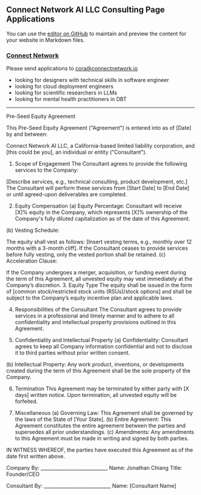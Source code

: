 ## Connect Network AI LLC Consulting Page Applications  

You can use the [editor on GitHub](https://github.com/JonathanChiang/jonathanchiang.github.io/edit/master/index.md) to maintain and preview the content for your website in Markdown files.


### [Connect Network](https.connectnetwork.io)

Please send applications to cora@connectnetwork.io 

- looking for designers with technical skills in software engineer 
- looking for cloud deployment engineers
- looking for scientific researchers in LLMs
- looking for mental health practitioners in DBT
  

---------------------------------------------------------

Pre-Seed Equity Agreement

This Pre-Seed Equity Agreement ("Agreement") is entered into as of [Date] by and between:

Connect Network AI LLC, a California-based limited liability corporation, and
[this could be you], an individual or entity ("Consultant").
1. Scope of Engagement
The Consultant agrees to provide the following services to the Company:

[Describe services, e.g., technical consulting, product development, etc.]
The Consultant will perform these services from [Start Date] to [End Date] or until agreed-upon deliverables are completed.

2. Equity Compensation
(a) Equity Percentage: Consultant will receive [X]% equity in the Company, which represents [X]% ownership of the Company's fully diluted capitalization as of the date of this Agreement.

(b) Vesting Schedule:

The equity shall vest as follows:
[Insert vesting terms, e.g., monthly over 12 months with a 3-month cliff].
If the Consultant ceases to provide services before fully vesting, only the vested portion shall be retained.
(c) Acceleration Clause:

If the Company undergoes a merger, acquisition, or funding event during the term of this Agreement, all unvested equity may vest immediately at the Company’s discretion.
3. Equity Type
The equity shall be issued in the form of [common stock/restricted stock units (RSUs)/stock options] and shall be subject to the Company’s equity incentive plan and applicable laws.

4. Responsibilities of the Consultant
The Consultant agrees to provide services in a professional and timely manner and to adhere to all confidentiality and intellectual property provisions outlined in this Agreement.

5. Confidentiality and Intellectual Property
(a) Confidentiality: Consultant agrees to keep all Company information confidential and not to disclose it to third parties without prior written consent.

(b) Intellectual Property: Any work product, inventions, or developments created during the term of this Agreement shall be the sole property of the Company.

6. Termination
This Agreement may be terminated by either party with [X days] written notice. Upon termination, all unvested equity will be forfeited.

7. Miscellaneous
(a) Governing Law: This Agreement shall be governed by the laws of the State of [Your State].
(b) Entire Agreement: This Agreement constitutes the entire agreement between the parties and supersedes all prior understandings.
(c) Amendments: Any amendments to this Agreement must be made in writing and signed by both parties.

IN WITNESS WHEREOF, the parties have executed this Agreement as of the date first written above.

Company
By: ____________________________
Name: Jonathan Chiang 
Title: Founder/CEO

Consultant
By: ____________________________
Name: [Consultant Name]
